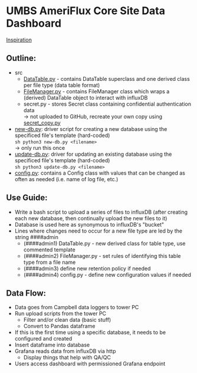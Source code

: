 # UMBS AmeriFlux Core Site Data Dashboard

[Inspiration](https://ameriflux.lbl.gov/real-time-data-view-using-influxdb-and-grafana/)   


## Outline:  
- src
    - [DataTable.py](src/DataTable.py) - contains DataTable superclass and one derived class per file type (data table format)
    - [FileManager.py](src/FileManager.py) - contains FileManager class which wraps a (derived) DataTable object to interact with influxDB
    - secret.py - stores Secret class containing confidential authentication data  
        &#8594; not uploaded to GitHub, recreate your own copy using [secret_copy.py](src/secret_copy.py)
- [new-db.py](new-db.py): driver script for creating a new database using the specificed file's template (hard-coded)  
    ```sh python3 new-db.py <filename> ```  
    &#8594; only run this once
- [update-db.py](update-db.py): driver for updating an existing database using the specificed file's template (hard-coded)  
    ```sh python3 update-db.py <filename> ```
- [config.py](config.py): contains a Config class with values that can be changed as often as needed (i.e. name of log file, etc.)


## Use Guide:
- Write a bash script to upload a series of files to influxDB (after creating each new database, then continually upload the new files to it)
- Database is used here as synonymous to influxDB's "bucket"
- Lines where changes need to occur for a new file type are led by the string ####admin  
    - (####admin1) DataTable.py - new derived class for table type, use commented template
    - (####admin2) FileManager.py - set rules of identifying this table type from a file name
    - (####admin3) define new retention policy if needed
    - (####admin4) config.py - define new configuration values if needed


## Data Flow:
- Data goes from Campbell data loggers to tower PC
- Run upload scripts from the tower PC
    - Filter and/or clean data (basic stuff)
    - Convert to Pandas dataframe
- If this is the first time using a specific database, it needs to be configured and created
- Insert dataframe into database
- Grafana reads data from influxDB via http
    - Display things that help with QA/QC
- Users access dashboard with permissioned Grafana endpoint



